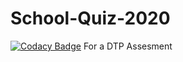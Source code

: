 # School-Quiz-2020
[![Codacy Badge](https://api.codacy.com/project/badge/Grade/048f5627bc11475581feda8bd2a13cdc)](https://www.codacy.com/manual/NHTHEBEST/School-Quiz-2020?utm_source=github.com&amp;utm_medium=referral&amp;utm_content=NHTHEBEST/School-Quiz-2020&amp;utm_campaign=Badge_Grade)
For a DTP Assesment
